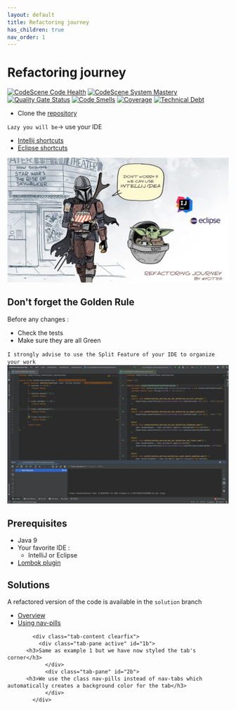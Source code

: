 ```yaml
---
layout: default
title: Refactoring journey
has_children: true
nav_order: 1
---
```


# Refactoring journey
[![CodeScene Code Health](https://codescene.io/projects/13150/status-badges/code-health)](https://codescene.io/projects/13150) [![CodeScene System Mastery](https://codescene.io/projects/13150/status-badges/system-mastery)](https://codescene.io/projects/13150) [![Quality Gate Status](https://sonarcloud.io/api/project_badges/measure?project=ythirion_refactoring-journey&metric=alert_status)](https://sonarcloud.io/dashboard?id=ythirion_refactoring-journey) [![Code Smells](https://sonarcloud.io/api/project_badges/measure?project=ythirion_refactoring-journey&metric=code_smells)](https://sonarcloud.io/dashboard?id=ythirion_refactoring-journey) [![Coverage](https://sonarcloud.io/api/project_badges/measure?project=ythirion_refactoring-journey&metric=coverage)](https://sonarcloud.io/dashboard?id=ythirion_refactoring-journey) [![Technical Debt](https://sonarcloud.io/api/project_badges/measure?project=ythirion_refactoring-journey&metric=sqale_index)](https://sonarcloud.io/dashboard?id=ythirion_refactoring-journey)

* Clone the [repository](https://github.com/ythirion/refactoring-journey)

`Lazy you will be`-> use your IDE
* [Intellij shortcuts](https://resources.jetbrains.com/storage/products/intellij-idea/docs/IntelliJIDEA_ReferenceCard.pdf)
* [Eclipse shortcuts](https://www.eclipse.org/getting_started/content/eclipse-ide-keybindings.pdf)

![refactoring-journey](img/refactoring-journey.webp)

## Don't forget the Golden Rule 
Before any changes :
* Check the tests
* Make sure they are all Green

`I strongly advise to use the Split Feature of your IDE to organize your work`  
![refactoring-journey](img/split-screen.webp)

## Prerequisites
* Java 9
* Your favorite IDE : 
    * IntelliJ or Eclipse
* [Lombok plugin](https://www.baeldung.com/lombok-ide)

## Solutions
A refactored version of the code is available in the `solution` branch



<div id="exTab3" class="container">	
<ul  class="nav nav-pills">
			<li class="active">
        <a  href="#1b" data-toggle="tab">Overview</a>
			</li>
			<li><a href="#2b" data-toggle="tab">Using nav-pills</a>
			</li>
		</ul>

			<div class="tab-content clearfix">
			  <div class="tab-pane active" id="1b">
          <h3>Same as example 1 but we have now styled the tab's corner</h3>
				</div>
				<div class="tab-pane" id="2b">
          <h3>We use the class nav-pills instead of nav-tabs which automatically creates a background color for the tab</h3>
				</div>
			</div>
  </div>